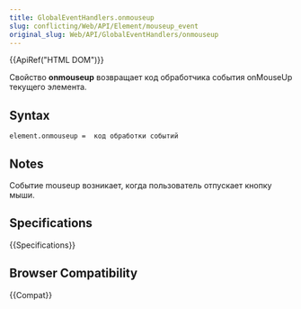 ```yaml
---
title: GlobalEventHandlers.onmouseup
slug: conflicting/Web/API/Element/mouseup_event
original_slug: Web/API/GlobalEventHandlers/onmouseup
---
```


{{ApiRef("HTML DOM")}}

Свойство **onmouseup** возвращает код обработчика события onMouseUp текущего элемента.

## Syntax

```
element.onmouseup =  код обработки событий
```

## Notes

Событие mouseup возникает, когда пользователь отпускает кнопку мыши.

## Specifications

{{Specifications}}

## Browser Compatibility

{{Compat}}

